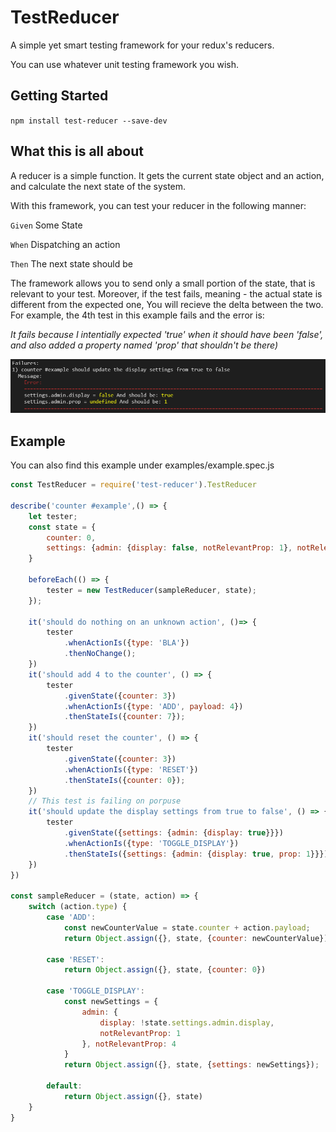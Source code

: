 # TestReducer
A simple yet smart testing framework for your redux's reducers.

You can use whatever unit testing framework you wish.

## Getting Started
`npm install test-reducer --save-dev`

## What this is all about
A reducer is a simple function.
It gets the current state object and an action, and calculate the next state of the system.

With this framework, you can test your reducer in the following manner:

`Given` Some State

`When`  Dispatching an action

`Then`  The next state should be

The framework allows you to send only a small portion of the state, that is relevant to your test.
Moreover, if the test fails, meaning - the actual state is different from the expected one,
You will recieve the delta between the two.
For example, the 4th test in this example fails and the error is:

*It fails because I intentially expected 'true' when it should have been 'false', and also added a property named 'prop' that shouldn't be there)*

![error](assets/error.png)

## Example
You can also find this example under examples/example.spec.js

```javascript
const TestReducer = require('test-reducer').TestReducer

describe('counter #example',() => {
    let tester;
    const state = {
        counter: 0,
        settings: {admin: {display: false, notRelevantProp: 1}, notRelevantProp: 4}
    }

    beforeEach(() => {
        tester = new TestReducer(sampleReducer, state);
    });

    it('should do nothing on an unknown action', ()=> {
        tester
            .whenActionIs({type: 'BLA'})
            .thenNoChange();
    })
    it('should add 4 to the counter', () => {
        tester
            .givenState({counter: 3})
            .whenActionIs({type: 'ADD', payload: 4})
            .thenStateIs({counter: 7});
    })
    it('should reset the counter', () => {
        tester
            .givenState({counter: 3})
            .whenActionIs({type: 'RESET'})
            .thenStateIs({counter: 0});
    })
    // This test is failing on porpuse
    it('should update the display settings from true to false', () => {
        tester
            .givenState({settings: {admin: {display: true}}})
            .whenActionIs({type: 'TOGGLE_DISPLAY'})
            .thenStateIs({settings: {admin: {display: true, prop: 1}}});
    })
})

const sampleReducer = (state, action) => {
    switch (action.type) {
        case 'ADD':
            const newCounterValue = state.counter + action.payload;
            return Object.assign({}, state, {counter: newCounterValue})
            
        case 'RESET':
            return Object.assign({}, state, {counter: 0})

        case 'TOGGLE_DISPLAY':
            const newSettings = {
                admin: {
                    display: !state.settings.admin.display, 
                    notRelevantProp: 1
                }, notRelevantProp: 4
            }
            return Object.assign({}, state, {settings: newSettings});

        default:
            return Object.assign({}, state)
    }
}
```
